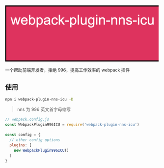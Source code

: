 <p>
<img src="./logo.png" width="500"/>
<p>

一个帮助前端开发者，拒绝 996，提高工作效率的 webpack 插件



## 使用

```bash
npm i webpack-plugin-nns-icu -D
```

> nns 为 996 英文首字母缩写

```js
// webpack.config.js
const WebpackPlugin996ICU = require('webpack-plugin-nns-icu')

const config = {
  // other config options
  plugins: [
    new WebpackPlugin996ICU()
  ]
}
```

